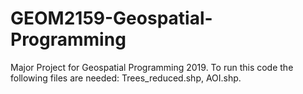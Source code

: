 # GEOM2159-Geospatial-Programming
Major Project for Geospatial Programming 2019. To run this code the following files are needed:
Trees_reduced.shp, AOI.shp.
